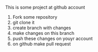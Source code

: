This is some project at github account


1. Fork some repository
2. git clone it
3. create branch with changes
4. make changes on this branch
5. push these changes on youyr account
6. on github make pull request